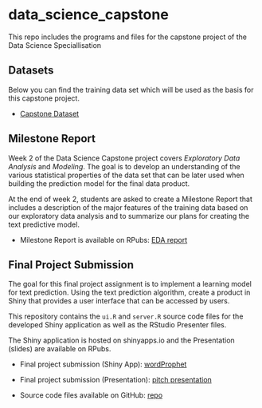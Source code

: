 # data_science_capstone
This repo includes the programs and files for the capstone project of the Data Science Speciallisation

## Datasets

Below you can find the training data set which will be used as the basis for this capstone project.

* [Capstone Dataset](https://d396qusza40orc.cloudfront.net/dsscapstone/dataset/Coursera-SwiftKey.zip)

## Milestone Report

Week 2 of the Data Science Capstone project covers *Exploratory Data Analysis*
and *Modeling*. The goal is to develop an understanding of the various
statistical properties of the data set that can be later used when building the
prediction model for the final data product.

At the end of week 2, students are asked to create a Milestone Report that
includes a description of the major features of the training data based on our
exploratory data analysis and to summarize our plans for creating the text
predictive model.

* Milestone Report is available on RPubs: <a target="_blank" href="https://rpubs.com/Ghost_8D/668118">EDA report</a>

## Final Project Submission

The goal for this final project assignment is to implement a learning model for
text prediction. Using the text prediction algorithm, create a product in Shiny
that provides a user interface that can be accessed by users.

This repository contains the `ui.R` and `server.R` source code files for the
developed Shiny application as well as the RStudio Presenter files.

The Shiny application is hosted on shinyapps.io and the Presentation (slides)
are available on RPubs.

* Final project submission (Shiny App): <a target="_blank" href="https://ghost-8d.shinyapps.io/wordProphet_v1/">wordProphet</a>

* Final project submission (Presentation): <a target="_blank" href="https://rpubs.com/Ghost_8D/669838">pitch presentation</a>

* Source code files available on GitHub: <a target="_blank" href="https://github.com/Ghost-8D/data_science_capstone">repo</a>

